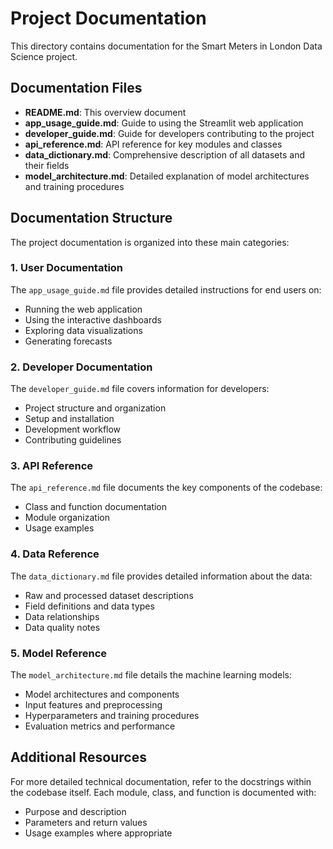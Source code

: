 # Project Documentation

This directory contains documentation for the Smart Meters in London Data Science project.

## Documentation Files

- **README.md**: This overview document
- **app_usage_guide.md**: Guide to using the Streamlit web application
- **developer_guide.md**: Guide for developers contributing to the project
- **api_reference.md**: API reference for key modules and classes
- **data_dictionary.md**: Comprehensive description of all datasets and their fields
- **model_architecture.md**: Detailed explanation of model architectures and training procedures

## Documentation Structure

The project documentation is organized into these main categories:

### 1. User Documentation

The `app_usage_guide.md` file provides detailed instructions for end users on:
- Running the web application
- Using the interactive dashboards
- Exploring data visualizations
- Generating forecasts

### 2. Developer Documentation

The `developer_guide.md` file covers information for developers:
- Project structure and organization
- Setup and installation
- Development workflow
- Contributing guidelines

### 3. API Reference

The `api_reference.md` file documents the key components of the codebase:
- Class and function documentation
- Module organization
- Usage examples

### 4. Data Reference

The `data_dictionary.md` file provides detailed information about the data:
- Raw and processed dataset descriptions
- Field definitions and data types
- Data relationships
- Data quality notes

### 5. Model Reference

The `model_architecture.md` file details the machine learning models:
- Model architectures and components
- Input features and preprocessing
- Hyperparameters and training procedures
- Evaluation metrics and performance

## Additional Resources

For more detailed technical documentation, refer to the docstrings within the codebase itself. Each module, class, and function is documented with:
- Purpose and description
- Parameters and return values
- Usage examples where appropriate 